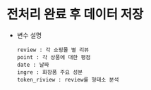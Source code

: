 # 전처리 완료 후 데이터 저장
- 변수 설명
  ```
  review : 각 쇼핑몰 별 리뷰
  point : 각 상품에 대한 평점
  date : 날짜
  ingre : 화장품 주요 성분
  token_riview : review를 형태소 분석
  ```
